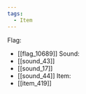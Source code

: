 ```yaml
---
tags:
  - Item
---
```

Flag:
- [[flag_10689]]
Sound:
- [[sound_43]]
- [[sound_17]]
- [[sound_44]]
Item:
- [[item_419]]
